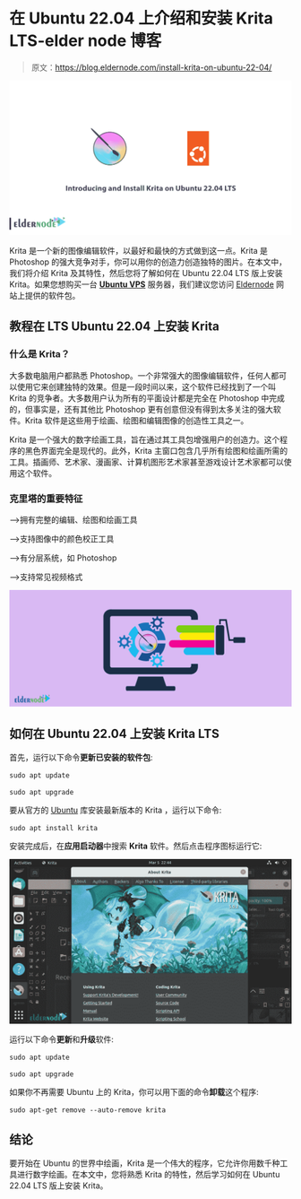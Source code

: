 # 在 Ubuntu 22.04 上介绍和安装 Krita LTS-elder node 博客

> 原文：<https://blog.eldernode.com/install-krita-on-ubuntu-22-04/>

![Introducing-and-Install-Krita-on-Ubuntu-22.04-LTS](img/49868c0a8e83a7a5d1d4c7465a3123b2.png)

Krita 是一个新的图像编辑软件，以最好和最快的方式做到这一点。Krita 是 Photoshop 的强大竞争对手，你可以用你的创造力创造独特的图片。在本文中，我们将介绍 Krita 及其特性，然后您将了解如何在 Ubuntu 22.04 LTS 版上安装 Krita。如果您想购买一台 [**Ubuntu VPS**](https://eldernode.com/ubuntu-vps/) 服务器，我们建议您访问 [Eldernode](https://eldernode.com/) 网站上提供的软件包。

## 教程在 LTS Ubuntu 22.04 上安装 Krita

### **什么是 Krita？**

大多数电脑用户都熟悉 Photoshop。一个非常强大的图像编辑软件，任何人都可以使用它来创建独特的效果。但是一段时间以来，这个软件已经找到了一个叫 Krita 的竞争者。大多数用户认为所有的平面设计都是完全在 Photoshop 中完成的，但事实是，还有其他比 Photoshop 更有创意但没有得到太多关注的强大软件。Krita 软件是这些用于绘画、绘图和编辑图像的创造性工具之一。

Krita 是一个强大的数字绘画工具，旨在通过其工具包增强用户的创造力。这个程序的黑色界面完全是现代的。此外，Krita 主窗口包含几乎所有绘图和绘画所需的工具。插画师、艺术家、漫画家、计算机图形艺术家甚至游戏设计艺术家都可以使用这个软件。

### **克里塔**的重要特征

–>拥有完整的编辑、绘图和绘画工具

–>支持图像中的颜色校正工具

–>有分层系统，如 Photoshop

–>支持常见视频格式

![How to install Krita on Ubuntu 22.04](img/9287273eee2387108bf42efe931bffa9.png)

## **如何在 Ubuntu 22.04 上安装 Krita LTS**

首先，运行以下命令**更新已安装的软件包**:

```
sudo apt update
```

```
sudo apt upgrade
```

要从官方的 [Ubuntu](https://blog.eldernode.com/tag/ubuntu/) 库安装最新版本的 Krita ，运行以下命令:

```
sudo apt install krita
```

安装完成后，在**应用启动器**中搜索 **Krita** 软件。然后点击程序图标运行它:

![Launch Krita- Software](img/21c889f30aa3c84d26f0b7578ed3eea7.png)

运行以下命令**更新**和**升级**软件:

```
sudo apt update
```

```
sudo apt upgrade
```

如果你不再需要 Ubuntu 上的 Krita，你可以用下面的命令**卸载**这个程序:

```
sudo apt-get remove --auto-remove krita
```

## 结论

要开始在 Ubuntu 的世界中绘画，Krita 是一个伟大的程序，它允许你用数千种工具进行数字绘画。在本文中，您将熟悉 Krita 的特性，然后学习如何在 Ubuntu 22.04 LTS 版上安装 Krita。